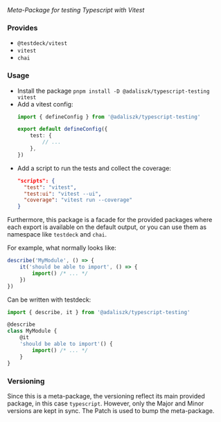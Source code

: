 _Meta-Package for testing Typescript with Vitest_

### Provides

- `@testdeck/vitest`
- `vitest`
- `chai`

### Usage

- Install the package `pnpm install -D @adaliszk/typescript-testing vitest`
- Add a vitest config:
  ```typescript
  import { defineConfig } from '@adaliszk/typescript-testing'

  export default defineConfig({
      test: {
          // ...
      },
  })
  ```
- Add a script to run the tests and collect the coverage:
  ```json
  "scripts": {
    "test": "vitest",
    "test:ui": "vitest --ui",
    "coverage": "vitest run --coverage"
  }
  ```

Furthermore, this package is a facade for the provided packages where each export is available on the default output, or
you can use them as namespace like `testdeck` and `chai`.

For example, what normally looks like:

```typescript
describe('MyModule', () => {
    it('should be able to import', () => {
        import() /* ... */
    })
})
```

Can be written with testdeck:

```typescript
import { describe, it } from '@adaliszk/typescript-testing'

@describe
class MyModule {
    @it
    'should be able to import'() {
        import() /* ... */
    }
}
```

### Versioning

Since this is a meta-package, the versioning reflect its main provided package, in this case `typescript`. However, only the
Major and Minor versions are kept in sync. The Patch is used to bump the meta-package.
